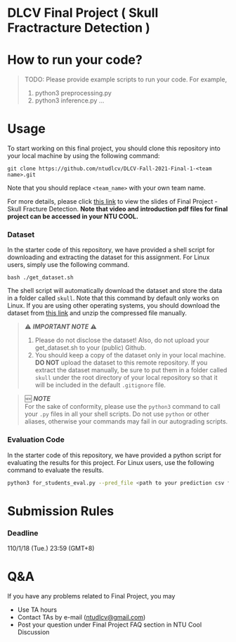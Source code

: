 # DLCV Final Project ( Skull Fractracture Detection )

# How to run your code?
> TODO: Please provide example scripts to run your code. For example, 
> 1. python3 preprocessing.py <Path to Blood_data>
> 2. python3 inference.py <Path to the output csv file>
> ...

    
# Usage
To start working on this final project, you should clone this repository into your local machine by using the following command:

    git clone https://github.com/ntudlcv/DLCV-Fall-2021-Final-1-<team name>.git
  
Note that you should replace `<team_name>` with your own team name.

For more details, please click [this link](https://drive.google.com/drive/folders/13PQuQv4dllmdlA7lJNiLDiZ7gOxge2oJ?usp=sharing) to view the slides of Final Project - Skull Fracture Detection. **Note that video and introduction pdf files for final project can be accessed in your NTU COOL.**

### Dataset
In the starter code of this repository, we have provided a shell script for downloading and extracting the dataset for this assignment. For Linux users, simply use the following command.

    bash ./get_dataset.sh
The shell script will automatically download the dataset and store the data in a folder called `skull`. Note that this command by default only works on Linux. If you are using other operating systems, you should download the dataset from [this link](https://www.dropbox.com/s/yp39kgda1kqzdvu/skull.zip?dl=0) and unzip the compressed file manually.

> ⚠️ ***IMPORTANT NOTE*** ⚠️  
> 1. Please do not disclose the dataset! Also, do not upload your get_dataset.sh to your (public) Github.
> 2. You should keep a copy of the dataset only in your local machine. **DO NOT** upload the dataset to this remote repository. If you extract the dataset manually, be sure to put them in a folder called `skull` under the root directory of your local repository so that it will be included in the default `.gitignore` file.

> 🆕 ***NOTE***  
> For the sake of conformity, please use the `python3` command to call your `.py` files in all your shell scripts. Do not use `python` or other aliases, otherwise your commands may fail in our autograding scripts.

### Evaluation Code
In the starter code of this repository, we have provided a python script for evaluating the results for this project. For Linux users, use the following command to evaluate the results.
```bash
python3 for_students_eval.py --pred_file <path to your prediction csv file> --gt_file <path to the ground-truth csv file>
```

# Submission Rules
### Deadline
110/1/18 (Tue.) 23:59 (GMT+8)
    
# Q&A
If you have any problems related to Final Project, you may
- Use TA hours
- Contact TAs by e-mail ([ntudlcv@gmail.com](mailto:ntudlcv@gmail.com))
- Post your question under Final Project FAQ section in NTU Cool Discussion
